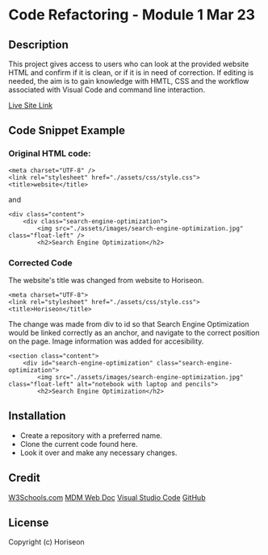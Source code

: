 # Code Refactoring - Module 1 Mar 23


## Description

This project gives access to users who can look at the provided website HTML and confirm if it is clean,
or if it is in need of correction. If editing is needed, the aim is to gain knowledge with HMTL, CSS and 
the workflow associated with Visual Code and command line interaction.

[Live Site Link]( )

## Code Snippet Example

### Original HTML code:

    <meta charset="UTF-8" />
    <link rel="stylesheet" href="./assets/css/style.css">
    <title>website</title>

and

    <div class="content">
        <div class="search-engine-optimization">
            <img src="./assets/images/search-engine-optimization.jpg" class="float-left" />
            <h2>Search Engine Optimization</h2>
            

### Corrected Code

The website's title was changed from website to Horiseon.

    <meta charset="UTF-8">
    <link rel="stylesheet" href="./assets/css/style.css">
    <title>Horiseon</title>


The change was made from div to id so that Search Engine Optimization would be linked correctly as an anchor, and navigate to the correct position on the page. Image information was added for accesibility.

    <section class="content">
        <div id="search-engine-optimization" class="search-engine-optimization">
            <img src="./assets/images/search-engine-optimization.jpg" class="float-left" alt="notebook with laptop and pencils">
            <h2>Search Engine Optimization</h2>  


## Installation

* Create a repository with a preferred name.
* Clone the current code found here.
* Look it over and make any necessary changes.


## Credit

[W3Schools.com](https://www.w3schools.com)
[MDM Web Doc](https://developer.mozilla.org/en-US)
[Visual Studio Code](https://code.visualstudio.com)
[GitHub](https://github.com)

## License

Copyright (c) Horiseon